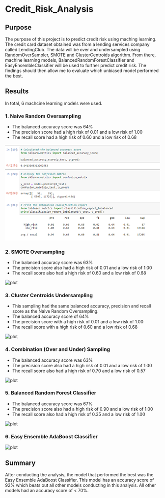 # Credit_Risk_Analysis

## Purpose
The purpose of this project is to predict credit risk using maching learning. The credit card dataset obtained was from a lending services company called LendingClub. The data will be over and undersampled using RandomOverSampler, SMOTE and ClusterCentroids algorithm. From there, machine learning models, BalancedRandomForestClassifier and EasyEnsembleClassifier will be used to further predict credit risk. The findings should then allow me to evaluate which unbiased model performed the best.

## Results

In total, 6 machcine learning models were used. 

### 1. Naive Random Oversampling
* The balanced accuracy score was 64%
* The precision score had a high risk of 0.01 and a low risk of 1.00
* The recall score had a high risk of 0.60 and a low risk of 0.68

![plot](Pictures/Naive_Random_Oversampling.png) 


### 2. SMOTE Oversampling
* The balanced accuracy score was 63%
* The precision score also had a high risk of 0.01 and a low risk of 1.00
* The recall score also had a high risk of 0.60 and a low risk of 0.68

![plot](Pictures/SMOTE) 


### 3. Cluster Centroids Undersampling
* This sampling had the same balanced accuracy, precision and recall score as the Naive Random Oversampling.
* The balanced accuracy score of 64%
* The precision score with a high risk of 0.01 and a low risk of 1.00
* The recall score with a high risk of 0.60 and a low risk of 0.68

![plot](Pictures/CC) 


### 4. Combination (Over and Under) Sampling
* The balanced accuracy score was 63%
* The precision score also had a high risk of 0.01 and a low risk of 1.00
* The recall score also had a high risk of 0.70 and a low risk of 0.57

![plot](Pictures/combination) 


### 5. Balanced Random Forest Classifier
* The balanced accuracy score was 67%
* The precision score also had a high risk of 0.90 and a low risk of 1.00
* The recall score also had a high risk of 0.35 and a low risk of 1.00

![plot](Pictures/Forest) 



### 6. Easy Ensemble AdaBoost Classifier


![plot](Pictures/combination) 


## Summary
After conducting the analysis, the model that performed the best was the Easy Ensemble AdaBoost Classifier. This model has an accuracy score of 92% which beats out all other models conducting in this analysis. All other models had an accuracy score of < 70%.